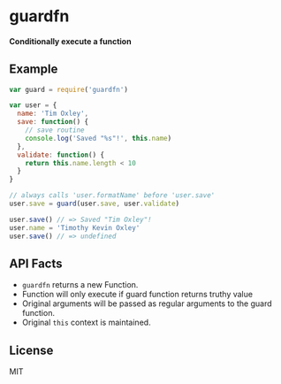 # guardfn

#### Conditionally execute a function

## Example

```js
var guard = require('guardfn')

var user = {
  name: 'Tim Oxley',
  save: function() {
    // save routine
    console.log('Saved "%s"!', this.name)
  },
  validate: function() {
    return this.name.length < 10
  }
}

// always calls 'user.formatName' before 'user.save'
user.save = guard(user.save, user.validate)

user.save() // => Saved "Tim Oxley"!
user.name = 'Timothy Kevin Oxley'
user.save() // => undefined

```
## API Facts

* `guardfn` returns a new Function.
* Function will only execute if guard function returns truthy value
* Original arguments will be passed as regular arguments to the guard function.
* Original `this` context is maintained.

## License

MIT
